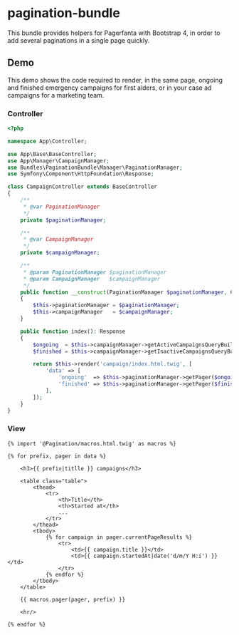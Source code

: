 # pagination-bundle

This bundle provides helpers for Pagerfanta with Bootstrap 4, in
order to add several paginations in a single page quickly.

## Demo

This demo shows the code required to render, in the same page,
ongoing and finished emergency campaigns for first aiders, or
in your case ad campaigns for a marketing team.


### Controller

```php
<?php

namespace App\Controller;

use App\Base\BaseController;
use App\Manager\CampaignManager;
use Bundles\PaginationBundle\Manager\PaginationManager;
use Symfony\Component\HttpFoundation\Response;

class CampaignController extends BaseController
{
    /**
     * @var PaginationManager
     */
    private $paginationManager;

    /**
     * @var CampaignManager
     */
    private $campaignManager;

    /**
     * @param PaginationManager $paginationManager
     * @param CampaignManager   $campaignManager
     */
    public function __construct(PaginationManager $paginationManager, CampaignManager $campaignManager)
    {
        $this->paginationManager = $paginationManager;
        $this->campaignManager   = $campaignManager;
    }

    public function index(): Response
    {
        $ongoing  = $this->campaignManager->getActiveCampaignsQueryBuilder();
        $finished = $this->campaignManager->getInactiveCampaignsQueryBuilder();

        return $this->render('campaign/index.html.twig', [
            'data' => [
                'ongoing'  => $this->paginationManager->getPager($ongoing, 'ongoing'),
                'finished' => $this->paginationManager->getPager($finished, 'finished'),
            ],          
        ]);
    }
}
```

### View

```twig
{% import '@Pagination/macros.html.twig' as macros %}

{% for prefix, pager in data %}

    <h3>{{ prefix|titlle }} campaigns</h3>

    <table class="table">
        <thead>
            <tr>
                <th>Title</th>
                <th>Started at</th>
                ...
            </tr>
        </thead>
        <tbody>
            {% for campaign in pager.currentPageResults %}
                <tr>
                    <td>{{ campaign.title }}</td>
                    <td>{{ campaign.startedAt|date('d/m/Y H:i') }}</td>
                </tr>
            {% endfor %}
        </tbody>
    </table>

    {{ macros.pager(pager, prefix) }}

    <hr/>

{% endfor %}
```